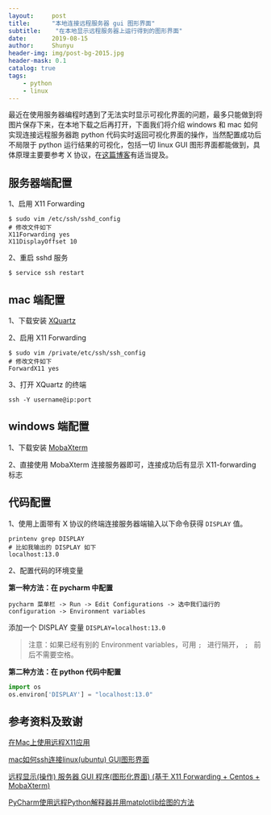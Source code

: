 ```yaml
---
layout:     post
title:      "本地连接远程服务器 gui 图形界面"
subtitle:    "在本地显示远程服务器上运行得到的图形界面"
date:       2019-08-15
author:     Shunyu
header-img: img/post-bg-2015.jpg
header-mask: 0.1
catalog: true
tags:
    - python
    - linux
---
```




最近在使用服务器编程时遇到了无法实时显示可视化界面的问题，最多只能做到将图片保存下来，在本地下载之后再打开，下面我们将介绍 windows 和 mac 如何实现连接远程服务器跑 python 代码实时返回可视化界面的操作，当然配置成功后不局限于 python 运行结果的可视化，包括一切 linux GUI 图形界面都能做到，具体原理主要要参考 X 协议，在[这篇博客](http://www.ipaomi.com/2017/11/09/%E8%BF%9C%E7%A8%8B%E6%98%BE%E7%A4%BA%E6%93%8D%E4%BD%9C-%E6%9C%8D%E5%8A%A1%E5%99%A8-gui-%E7%A8%8B%E5%BA%8F%E5%9B%BE%E5%BD%A2%E5%8C%96%E7%95%8C%E9%9D%A2-%E5%9F%BA%E4%BA%8E-x11-forwarding-centos/)有适当提及。



## 服务器端配置

1、启用 X11 Forwarding

```
$ sudo vim /etc/ssh/sshd_config
# 修改文件如下
X11Forwarding yes
X11DisplayOffset 10
```



2、重启 sshd 服务

```
$ service ssh restart
```



## mac 端配置

1、下载安装 [XQuartz](https://www.xquartz.org/)



2、启用 X11 Forwarding

```
$ sudo vim /private/etc/ssh/ssh_config
# 修改文件如下
ForwardX11 yes
```



3、打开 XQuartz 的终端

```
ssh -Y username@ip:port
```



## windows 端配置

1、下载安装 [MobaXterm](https://mobaxterm.mobatek.net/)

2、直接使用 MobaXterm 连接服务器即可，连接成功后有显示 X11-forwarding 标志



## 代码配置

1、使用上面带有 X 协议的终端连接服务器端输入以下命令获得 `DISPLAY` 值。

```
printenv grep DISPLAY
# 比如我输出的 DISPLAY 如下
localhost:13.0
```



2、配置代码的环境变量

**第一种方法：在 pycharm 中配置**

```
pycharm 菜单栏 -> Run -> Edit Configurations -> 选中我们运行的 configuration -> Environment variables
```

添加一个 DISPLAY 变量 `DISPLAY=localhost:13.0`

> 注意：如果已经有别的 Environment variables，可用 `; ` 进行隔开， `; ` 前后不需要空格。



**第二种方法：在 python 代码中配置**

```python
import os
os.environ['DISPLAY'] = "localhost:13.0"
```



## 参考资料及致谢

[在Mac上使用远程X11应用](http://blog.17study.com.cn/2018/03/09/remote-xwindows/)

[mac如何ssh连接linux(ubuntu) GUI图形界面](https://blog.csdn.net/dobell/article/details/55047811)

[远程显示(操作) 服务器 GUI 程序(图形化界面) (基于 X11 Forwarding + Centos + MobaXterm)](http://www.ipaomi.com/2017/11/09/%E8%BF%9C%E7%A8%8B%E6%98%BE%E7%A4%BA%E6%93%8D%E4%BD%9C-%E6%9C%8D%E5%8A%A1%E5%99%A8-gui-%E7%A8%8B%E5%BA%8F%E5%9B%BE%E5%BD%A2%E5%8C%96%E7%95%8C%E9%9D%A2-%E5%9F%BA%E4%BA%8E-x11-forwarding-centos/)

[PyCharm使用远程Python解释器并用matplotlib绘图的方法](https://www.jianshu.com/p/a92e474dd657)